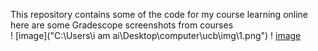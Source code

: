This repository contains some of the code for my course learning online
here are some Gradescope screenshots from courses                
! [image]("C:\Users\i am ai\Desktop\computer\ucb\img\1.png")
! [image](https://github.com/user-attachments/assets/826420c4-dde4-43af-a247-383252e30b5b)
